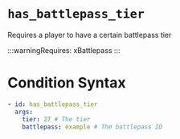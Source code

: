 # `has_battlepass_tier`

Requires a player to have a certain battlepass tier

:::warningRequires:
xBattlepass
:::
# Condition Syntax
```yaml
- id: has_battlepass_tier
  args:
    tier: 27 # The tier
    battlepass: example # The battlepass ID
```
